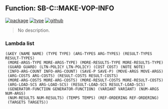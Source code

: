 ## Function: SB-C::MAKE-VOP-INFO
[![package](https://img.shields.io/badge/Package-SB--C-5f9ea0.svg?style=social&colorA=999999)](../) [![type](https://img.shields.io/badge/Type-Function-5f9ea0.svg?style=social&colorA=999999)](../#function) [![github](https://img.shields.io/badge/GitHub-View_the_source-5f9ea0.svg?style=social&colorA=999999&logo=github)](https://github.com/sbcl/sbcl/blob/master/src/compiler/vop.lisp/) 

> No description.

### Lambda list
```
(&KEY (NAME NAME) (TYPE TYPE) (ARG-TYPES ARG-TYPES) (RESULT-TYPES RESULT-TYPES)
 (MORE-ARGS-TYPE MORE-ARGS-TYPE) (MORE-RESULTS-TYPE MORE-RESULTS-TYPE)
 (GUARD GUARD) (LTN-POLICY LTN-POLICY) (COST COST) (NOTE NOTE)
 (INFO-ARG-COUNT INFO-ARG-COUNT) (SAVE-P SAVE-P) (MOVE-ARGS MOVE-ARGS)
 (ARG-COSTS ARG-COSTS) (RESULT-COSTS RESULT-COSTS)
 (MORE-ARG-COSTS MORE-ARG-COSTS) (MORE-RESULT-COSTS MORE-RESULT-COSTS)
 (ARG-LOAD-SCS ARG-LOAD-SCS) (RESULT-LOAD-SCS RESULT-LOAD-SCS)
 (GENERATOR-FUNCTION GENERATOR-FUNCTION) (VARIANT VARIANT) (NUM-ARGS NUM-ARGS)
 (NUM-RESULTS NUM-RESULTS) (TEMPS TEMPS) (REF-ORDERING REF-ORDERING)
 (TARGETS TARGETS))
```

